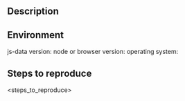 ## Description

<description>

## Environment

js-data version:
node or browser version:
operating system:

## Steps to reproduce

<!---
It's helpful to have a code example - consider one of these options to quickly provide a 
reporducible example that will help others with this issue:

1) Fork this Plunker https://next.plnkr.co/edit/YmRdhVMRfc1qpm22
2) Use Runkit.com - ie: https://runkit.com/crobinson42/github-com-js-data-js-data-issues-501

Thanks!
-->

<steps_to_reproduce>
